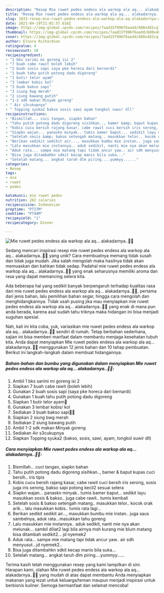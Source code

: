 ```yaml
---
description: "Resep Mie ruwet pedes endess ala warkop ala aq... alakadarnya..🍲🍲 Anti Gagal"
title: "Resep Mie ruwet pedes endess ala warkop ala aq... alakadarnya..🍲🍲 Anti Gagal"
slug: 1833-resep-mie-ruwet-pedes-endess-ala-warkop-ala-aq-alakadarnya-anti-gagal
date: 2021-04-19T21:02:57.616Z
image: https://img-global.cpcdn.com/recipes/7aad15f996f6aadd/680x482cq70/mie-ruwet-pedes-endess-ala-warkop-ala-aq-alakadarnya🍲🍲-foto-resep-utama.jpg
thumbnail: https://img-global.cpcdn.com/recipes/7aad15f996f6aadd/680x482cq70/mie-ruwet-pedes-endess-ala-warkop-ala-aq-alakadarnya🍲🍲-foto-resep-utama.jpg
cover: https://img-global.cpcdn.com/recipes/7aad15f996f6aadd/680x482cq70/mie-ruwet-pedes-endess-ala-warkop-ala-aq-alakadarnya🍲🍲-foto-resep-utama.jpg
author: Elnora Richardson
ratingvalue: 4
reviewcount: 10
recipeingredient:
- "1 bks sarimi mi goreng isi 2"
- "7 buah cabe rawit boleh lebih"
- "2 buah sosis sapi saya pke horeca dari bernardi"
- "1 buah tahu putih potong dadu digoreng"
- "1 butir telor ayam"
- "3 lembar kobis kol"
- "3 buah bakso sapi"
- "2 siung bwg merah"
- "2 siung bawang putih"
- "1-2 sdk makan Minyak goreng"
- " Air s3cukupnya"
- " Topping syuka2 bakso sosis sawi ayam tongkol suwir dll"
recipeinstructions:
- "Bismillah... cuci tangan, siapkn bahan"
- "Tahu putih potong dadu digoreng sisihkan.., bamer &amp; baput kupas cuci bersih.. iris tipis"
- "Kobis cucu bersih rajang kasar, cabe rawit cuci bersih iris serong, sosis juga iris serong, bakso sapi potong kecil2 sesuai selera"
- "Siapkn wajan... panaskn minyak.. tumis bamer baput... sedikit layu masukkan sosis &amp; bakso.. juga cabe rawit.. tumis kembali"
- "Setelah sosis &amp; bakso setengah matang.. masukkan telor.. kocok orak arik... lalu masukkan kobis.. tumis rata lagi..."
- "Berikan sedikit sedikit air..., masukkan bumbu mie instan.. juga saus sambelnya, aduk rata...masukkan tahu goreng"
- "Lalu masukkan mie instannya.. aduk sedikit, nanti mie nya akan melunak... sambil diliat2 lagi bila airnya msh kurang mie blum matang bisa ditambah sedikit2... jd nyemek2"
- "Aduk rata... sampe mie matang tapi tidak ancur yaw.. air sdh menyusut...jd nyemek2.."
- "Bisa juga ditambahkn sdkit kecap manis bila suka..."
- "Setelah matang... angkat taruh dlm piring....yummyy......"
categories:
- Resep
tags:
- mie
- ruwet
- pedes

katakunci: mie ruwet pedes 
nutrition: 262 calories
recipecuisine: Indonesian
preptime: "PT27M"
cooktime: "PT48M"
recipeyield: "1"
recipecategory: Dinner

---
```



![Mie ruwet pedes endess ala warkop ala aq... alakadarnya..🍲🍲](https://img-global.cpcdn.com/recipes/7aad15f996f6aadd/680x482cq70/mie-ruwet-pedes-endess-ala-warkop-ala-aq-alakadarnya🍲🍲-foto-resep-utama.jpg)

Sedang mencari inspirasi resep mie ruwet pedes endess ala warkop ala aq... alakadarnya..🍲🍲 yang unik? Cara membuatnya memang tidak susah dan tidak juga mudah. Jika salah mengolah maka hasilnya tidak akan memuaskan dan bahkan tidak sedap. Padahal mie ruwet pedes endess ala warkop ala aq... alakadarnya..🍲🍲 yang enak seharusnya memiliki aroma dan rasa yang dapat memancing selera kita.

Ada beberapa hal yang sedikit banyak berpengaruh terhadap kualitas rasa dari mie ruwet pedes endess ala warkop ala aq... alakadarnya..🍲🍲, pertama dari jenis bahan, lalu pemilihan bahan segar, hingga cara mengolah dan menghidangkannya. Tidak usah pusing jika mau menyiapkan mie ruwet pedes endess ala warkop ala aq... alakadarnya..🍲🍲 yang enak di mana pun anda berada, karena asal sudah tahu triknya maka hidangan ini bisa menjadi suguhan spesial.




Nah, kali ini kita coba, yuk, variasikan mie ruwet pedes endess ala warkop ala aq... alakadarnya..🍲🍲 sendiri di rumah. Tetap berbahan sederhana, sajian ini bisa memberi manfaat dalam membantu menjaga kesehatan tubuh kita. Anda dapat menyiapkan Mie ruwet pedes endess ala warkop ala aq... alakadarnya..🍲🍲 menggunakan 12 jenis bahan dan 10 tahap pembuatan. Berikut ini langkah-langkah dalam membuat hidangannya.

<!--inarticleads1-->

##### Bahan-bahan dan bumbu yang digunakan dalam menyiapkan Mie ruwet pedes endess ala warkop ala aq... alakadarnya..🍲🍲:

1. Ambil 1 bks sarimi mi goreng isi 2
1. Siapkan 7 buah cabe rawit (boleh lebih)
1. Gunakan 2 buah sosis sapi (saya pke horeca dari bernardi)
1. Gunakan 1 buah tahu putih potong dadu digoreng
1. Siapkan 1 butir telor ayam🥚
1. Gunakan 3 lembar kobis/ kol
1. Sediakan 3 buah bakso sapi🍡🍡
1. Siapkan 2 siung bwg merah
1. Sediakan 2 siung bawang putih
1. Ambil 1-2 sdk makan Minyak goreng
1. Sediakan  Air s3cukupnya
1. Siapkan  Topping syuka2 (bakso, sosis, sawi, ayam, tongkol suwir dll)




<!--inarticleads2-->

##### Cara menyiapkan Mie ruwet pedes endess ala warkop ala aq... alakadarnya..🍲🍲:

1. Bismillah... cuci tangan, siapkn bahan
1. Tahu putih potong dadu digoreng sisihkan.., bamer &amp; baput kupas cuci bersih.. iris tipis
1. Kobis cucu bersih rajang kasar, cabe rawit cuci bersih iris serong, sosis juga iris serong, bakso sapi potong kecil2 sesuai selera
1. Siapkn wajan... panaskn minyak.. tumis bamer baput... sedikit layu masukkan sosis &amp; bakso.. juga cabe rawit.. tumis kembali
1. Setelah sosis &amp; bakso setengah matang.. masukkan telor.. kocok orak arik... lalu masukkan kobis.. tumis rata lagi...
1. Berikan sedikit sedikit air..., masukkan bumbu mie instan.. juga saus sambelnya, aduk rata...masukkan tahu goreng
1. Lalu masukkan mie instannya.. aduk sedikit, nanti mie nya akan melunak... sambil diliat2 lagi bila airnya msh kurang mie blum matang bisa ditambah sedikit2... jd nyemek2
1. Aduk rata... sampe mie matang tapi tidak ancur yaw.. air sdh menyusut...jd nyemek2..
1. Bisa juga ditambahkn sdkit kecap manis bila suka...
1. Setelah matang... angkat taruh dlm piring....yummyy......




Terima kasih telah menggunakan resep yang kami tampilkan di sini. Harapan kami, olahan Mie ruwet pedes endess ala warkop ala aq... alakadarnya..🍲🍲 yang mudah di atas dapat membantu Anda menyiapkan makanan yang lezat untuk keluarga/teman maupun menjadi inspirasi untuk berbisnis kuliner. Semoga bermanfaat dan selamat mencoba!
